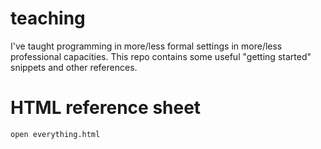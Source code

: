 # teaching

I've taught programming in more/less formal settings in more/less professional capacities. This repo contains some useful "getting started" snippets and other references.

# HTML reference sheet

```console
open everything.html
```
